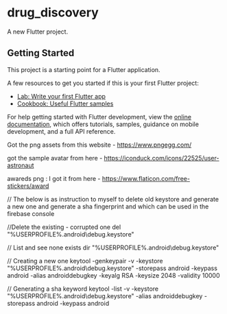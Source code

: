 # drug_discovery

A new Flutter project.

## Getting Started

This project is a starting point for a Flutter application.

A few resources to get you started if this is your first Flutter project:

- [Lab: Write your first Flutter app](https://docs.flutter.dev/get-started/codelab)
- [Cookbook: Useful Flutter samples](https://docs.flutter.dev/cookbook)

For help getting started with Flutter development, view the
[online documentation](https://docs.flutter.dev/), which offers tutorials,
samples, guidance on mobile development, and a full API reference.

Got the png assets from this website - https://www.pngegg.com/

got the sample avatar from here - https://iconduck.com/icons/22525/user-astronaut


awareds png : I got it from here - https://www.flaticon.com/free-stickers/award




// The below is as instruction to myself to delete old keystore and generate a new one and generate a sha fingerprint and which can be used in the firebase console 

//Delete the existing - corrupted one
del "%USERPROFILE%\.android\debug.keystore"

// List and see none exists
dir "%USERPROFILE%\.android\debug.keystore"

// Creating a new one
keytool -genkeypair -v -keystore "%USERPROFILE%\.android\debug.keystore" -storepass android -keypass android -alias androiddebugkey -keyalg RSA -keysize 2048 -validity 10000

// Generating a sha keyword
keytool -list -v -keystore "%USERPROFILE%\.android\debug.keystore" -alias androiddebugkey -storepass android -keypass android

